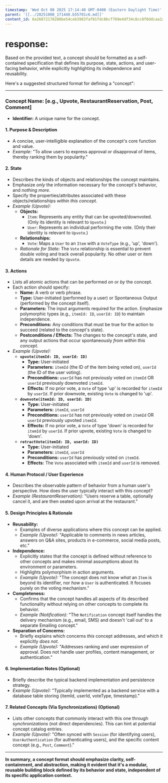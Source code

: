 ```yaml
---
timestamp: 'Wed Oct 08 2025 17:14:40 GMT-0400 (Eastern Daylight Time)'
parent: '[[../20251008_171440.b55701c6.md]]'
content_id: 6a26872178280be54ceb3983faf81fdc8bcf769e4df34c8cc8f0ddcaa2a30650
---
```


# response:

Based on the provided text, a concept should be formatted as a self-contained specification that defines its purpose, state, actions, and user-facing behavior, while explicitly highlighting its independence and reusability.

Here's a suggested structured format for defining a "concept":

***

### **Concept Name:** \[e.g., Upvote, RestaurantReservation, Post, Comment]

* **Identifier:** A unique name for the concept.

#### 1. Purpose & Description

* A concise, user-intelligible explanation of the concept's core function and value.
* *Example:* "To allow users to express approval or disapproval of items, thereby ranking them by popularity."

#### 2. State

* Describes the kinds of objects and relationships the concept maintains.
* Emphasize *only* the information necessary for the concept's behavior, and *nothing more*.
* Specify the properties/attributes associated with these objects/relationships *within this concept*.
* *Example (Upvote):*
  * **Objects:**
    * `Item`: Represents any entity that can be upvoted/downvoted. (Only its identity is relevant to `Upvote`.)
    * `User`: Represents an individual performing the vote. (Only their identity is relevant to `Upvote`.)
  * **Relationships:**
    * `Vote`: Maps a `User` to an `Item` with a `VoteType` (e.g., 'up', 'down').
  * *Rationale for State:* The `Vote` relationship is essential to prevent double voting and track overall popularity. No other user or item details are needed by `Upvote`.

#### 3. Actions

* Lists all atomic actions that can be performed *on* or *by* the concept.
* Each action should specify:
  * **Name:** A verb or verb phrase.
  * **Type:** User-initiated (performed by a user) or Spontaneous Output (performed by the concept itself).
  * **Parameters:** The input arguments required for the action. Emphasize polymorphic types (e.g., `itemId: ID`, `userId: ID`) to maintain independence.
  * **Preconditions:** Any conditions that must be true for the action to succeed (related to the concept's state).
  * **Postconditions / Effects:** The changes to the concept's state, and any output actions that occur spontaneously *from within this concept*.
* *Example (Upvote):*
  * **`upvote(itemId: ID, userId: ID)`**
    * **Type:** User-initiated
    * **Parameters:** `itemId` (the ID of the item being voted on), `userId` (the ID of the user voting).
    * **Preconditions:** `userId` has not previously voted on `itemId` OR `userId` previously downvoted `itemId`.
    * **Effects:** If no prior vote, a `Vote` of type 'up' is recorded for `itemId` by `userId`. If prior downvote, existing `Vote` is changed to 'up'.
  * **`downvote(itemId: ID, userId: ID)`**
    * **Type:** User-initiated
    * **Parameters:** `itemId`, `userId`
    * **Preconditions:** `userId` has not previously voted on `itemId` OR `userId` previously upvoted `itemId`.
    * **Effects:** If no prior vote, a `Vote` of type 'down' is recorded for `itemId` by `userId`. If prior upvote, existing `Vote` is changed to 'down'.
  * **`retractVote(itemId: ID, userId: ID)`**
    * **Type:** User-initiated
    * **Parameters:** `itemId`, `userId`
    * **Preconditions:** `userId` has previously voted on `itemId`.
    * **Effects:** The `Vote` associated with `itemId` and `userId` is removed.

#### 4. Human Protocol / User Experience

* Describes the observable pattern of behavior from a human user's perspective. How does the user typically interact with this concept?
* *Example (RestaurantReservation):* "Users reserve a table, optionally cancel it, and are then seated upon arrival at the restaurant."

#### 5. Design Principles & Rationale

* **Reusability:**
  * Examples of diverse applications where this concept can be applied.
  * *Example (Upvote):* "Applicable to comments in news articles, answers on Q\&A sites, products in e-commerce, social media posts, etc."
* **Independence:**
  * Explicitly states that the concept is defined without reference to other concepts and makes minimal assumptions about its environment or parameters.
  * Highlights polymorphism in action arguments.
  * *Example (Upvote):* "The concept does not know *what* an `Item` is beyond its identifier, nor *how* a `User` is authenticated. It focuses purely on the voting mechanism."
* **Completeness:**
  * Confirms that the concept handles all aspects of its described functionality without relying on other concepts to complete its behavior.
  * *Example (Notification):* "The `Notification` concept itself handles the delivery mechanism (e.g., email, SMS) and doesn't 'call out' to a separate Emailing concept."
* **Separation of Concerns:**
  * Briefly explains which concerns *this* concept addresses, and which it explicitly *does not*.
  * *Example (Upvote):* "Addresses ranking and user expression of approval. Does not handle user profiles, content management, or authentication."

#### 6. Implementation Notes (Optional)

* Briefly describe the typical backend implementation and persistence strategy.
* *Example (Upvote):* "Typically implemented as a backend service with a database table storing (itemId, userId, voteType, timestamp)."

#### 7. Related Concepts (Via Synchronizations) (Optional)

* Lists other concepts that commonly interact with this one through *synchronizations* (not direct dependencies). This can hint at potential concept catalog entries.
* *Example (Upvote):* "Often synced with `Session` (for identifying users), `UserAuthentication` (for authenticating users), and the specific content concept (e.g., `Post`, `Comment`)."

***

**In summary, a concept format should emphasize clarity, self-containment, and abstraction, making it evident that it's a modular, reusable building block defined by its behavior and state, independent of its specific application context.**
